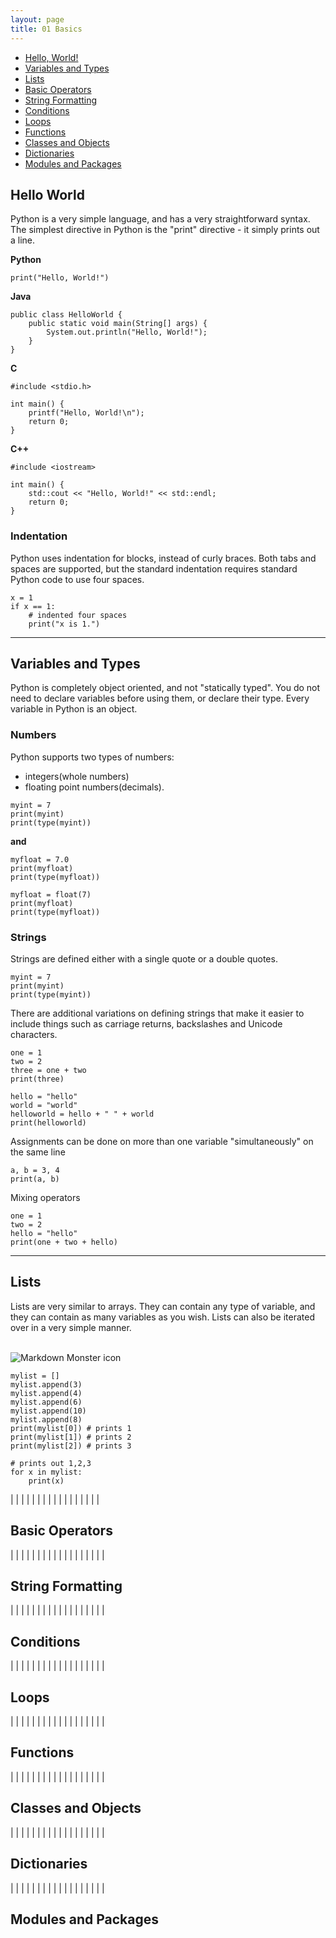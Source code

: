 ```yaml
---
layout: page
title: 01 Basics
---
```


* [Hello, World!](#hello-world)
* [Variables and Types](#variables-and-types)
* [Lists](#lists)
* [Basic Operators](#basic-operators)
* [String Formatting](#string-formatting)
* [Conditions](#conditions)
* [Loops](#loops)
* [Functions](#functions)
* [Classes and Objects](#classes-and-objects)
* [Dictionaries](#dictionaries)
* [Modules and Packages](#modules-and-packages)

## Hello World
Python is a very simple language, and has a very straightforward syntax. The simplest directive in Python is the "print" directive - it simply prints out a line. 

**Python**
```
print("Hello, World!")
```

**Java**
```
public class HelloWorld {
    public static void main(String[] args) {
        System.out.println("Hello, World!");
    }
}
```

**C**
```
#include <stdio.h>

int main() {
    printf("Hello, World!\n");
    return 0;
}
```

**C++**
```
#include <iostream>

int main() {
    std::cout << "Hello, World!" << std::endl;
    return 0;
}
```

### Indentation
Python uses indentation for blocks, instead of curly braces. Both tabs and spaces are supported, but the standard indentation requires standard Python code to use four spaces.
```
x = 1
if x == 1:
    # indented four spaces
    print("x is 1.")
```
---

## Variables and Types

Python is completely object oriented, and not "statically typed". You do not need to declare variables before using them, or declare their type. Every variable in Python is an object.

### Numbers
Python supports two types of numbers:
* integers(whole numbers)
* floating point numbers(decimals).

```
myint = 7
print(myint)
print(type(myint))
```
**and**
```
myfloat = 7.0
print(myfloat)
print(type(myfloat))

myfloat = float(7)
print(myfloat)
print(type(myfloat))
```

### Strings
Strings are defined either with a single quote or a double quotes.

```
myint = 7
print(myint)
print(type(myint))
```
There are additional variations on defining strings that make it easier to include things such as carriage returns, backslashes and Unicode characters.

```
one = 1
two = 2
three = one + two
print(three)

hello = "hello"
world = "world"
helloworld = hello + " " + world
print(helloworld)
```

Assignments can be done on more than one variable "simultaneously" on the same line
```
a, b = 3, 4
print(a, b)
```

Mixing operators
```
one = 1
two = 2
hello = "hello"
print(one + two + hello)
```
---

## Lists
Lists are very similar to arrays. They can contain any type of variable, and they can contain as many variables as you wish. Lists can also be iterated over in a very simple manner.

<br />
<img src="../src_img/python-list-index.png"
     alt="Markdown Monster icon"
     style="float: left; margin-right: 10px;" />
<br />

```
mylist = []
mylist.append(3)
mylist.append(4)
mylist.append(6)
mylist.append(10)
mylist.append(8)
print(mylist[0]) # prints 1
print(mylist[1]) # prints 2
print(mylist[2]) # prints 3
```

```
# prints out 1,2,3
for x in mylist:
    print(x)
```
|
|
|
|
|
|
|
|
|
|
|
|
|
|
|
|
|
## Basic Operators
|
|
|
|
|
|
|
|
|
|
|
|
|
|
|
|
|
|
## String Formatting
|
|
|
|
|
|
|
|
|
|
|
|
|
|
|
|
|
|
## Conditions
|
|
|
|
|
|
|
|
|
|
|
|
|
|
|
|
|
|
## Loops
|
|
|
|
|
|
|
|
|
|
|
|
|
|
|
|
|
|
## Functions
|
|
|
|
|
|
|
|
|
|
|
|
|
|
|
|
|
|
## Classes and Objects
|
|
|
|
|
|
|
|
|
|
|
|
|
|
|
|
|
|
## Dictionaries
|
|
|
|
|
|
|
|
|
|
|
|
|
|
|
|
|
|
## Modules and Packages